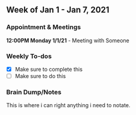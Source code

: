 ## Week of Jan 1 - Jan 7, 2021

### Appointment & Meetings
**12:00PM Monday 1/1/21** - Meeting with Someone

### Weekly To-dos
- [x] Make sure to complete this
- [ ] Make sure to do this

### Brain Dump/Notes

This is where i can right anything i need to notate.

